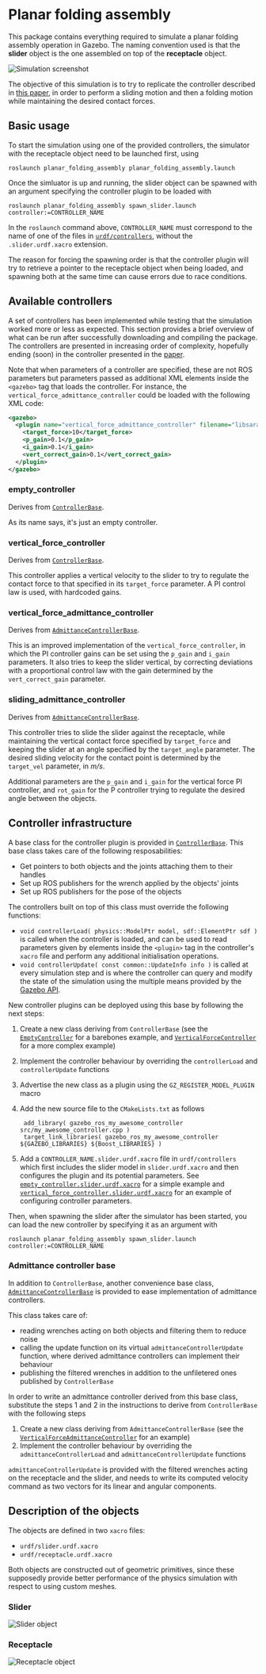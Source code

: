 # Planar folding assembly

This package contains everything required to simulate a planar folding assembly operation in Gazebo.
The naming convention used is that the __slider__ object is the one assembled on top of the __receptacle__ object.

![Simulation screenshot](img/sim_screenshot.bmp)

The objective of this simulation is to try to replicate the controller described in [this paper][planar_folding_paper], in order to perform a sliding motion and then a folding motion while maintaining the desired contact forces.


## Basic usage

To start the simulation using one of the provided controllers, the simulator with the receptacle object need to be launched first, using

```
roslaunch planar_folding_assembly planar_folding_assembly.launch
```

Once the simluator is up and running, the slider object can be spawned with an argument specifying the controller plugin to be loaded with

```
roslaunch planar_folding_assembly spawn_slider.launch controller:=CONTROLLER_NAME
```

In the `roslaunch` command above, `CONTROLLER_NAME` must correspond to the name of one of the files in [`urdf/controllers`](urdf/controllers), without the `.slider.urdf.xacro` extension.

The reason for forcing the spawning order is that the controller plugin will try to retrieve a pointer to the receptacle object when being loaded, and spawning both at the same time can cause errors due to race conditions.


## Available controllers

A set of controllers has been implemented while testing that the simulation worked more or less as expected.
This section provides a brief overview of what can be run after successfully downloading and compiling the package.
The controllers are presented in increasing order of complexity, hopefully ending (soon) in the controller presented in the [paper][planar_folding_paper].

Note that when parameters of a controller are specified, these are not ROS parameters but parameters passed as additional XML elements inside the `<gazebo>` tag that loads the controller. For instance, the `vertical_force_admittance_controller` could be loaded with the following XML code:

```xml
<gazebo>
  <plugin name="vertical_force_admittance_controller" filename="libsarafun_pfa_vertical_force_admittance_controller.so">
    <target_force>10</target_force>
    <p_gain>0.1</p_gain>
    <i_gain>0.1</i_gain>
    <vert_correct_gain>0.1</vert_correct_gain>
  </plugin>
</gazebo>
```

### empty_controller

Derives from [`ControllerBase`](#user-content-controller-infrastructure).

As its name says, it's just an empty controller.

### vertical_force_controller

Derives from [`ControllerBase`](#user-content-controller-infrastructure).

This controller applies a vertical velocity to the slider to try to regulate the contact force to that specified in its `target_force` parameter.
A PI control law is used, with hardcoded gains.

### vertical_force_admittance_controller

Derives from [`AdmittanceControllerBase`](#user-content-admittance-controller-base).

This is an improved implementation of the `vertical_force_controller`, in which the PI controller gains can be set using the `p_gain` and `i_gain` parameters.
It also tries to keep the slider vertical, by correcting deviations with a proportional control law with the gain determined by the `vert_correct_gain` parameter.

### sliding_admittance_controller

Derives from [`AdmittanceControllerBase`](#user-content-admittance-controller-base).

This controller tries to slide the slider against the receptacle, while maintaining the vertical contact force specified by `target_force` and keeping the slider at an angle specified by the `target_angle` parameter.
The desired sliding velocity for the contact point is determined by the `target_vel` parameter, in _m/s_.

Additional parameters are the `p_gain` and `i_gain` for the vertical force PI controller, and `rot_gain` for the P controller trying to regulate the desired angle between the objects.


## Controller infrastructure

A base class for the controller plugin is provided in [`ControllerBase`](src/base/controller_base.h).
This base class takes care of the following resposabilities:

- Get pointers to both objects and the joints attaching them to their handles
- Set up ROS publishers for the wrench applied by the objects' joints
- Set up ROS publishers for the pose of the objects

The controllers built on top of this class must override the following functions:

- `void controllerLoad( physics::ModelPtr model, sdf::ElementPtr sdf )` is called when the controller is loaded, and can be used to read parameters given by elements inside the `<plugin>` tag in the controller's `xacro` file and perform any additional initialisation operations.
- `void controllerUpdate( const common::UpdateInfo info )` is called at every simulation step and is where the controller can query and modify the state of the simulation using the multiple means provided by the [Gazebo API](http://osrf-distributions.s3.amazonaws.com/gazebo/api/2.2.1/index.html).

New controller plugins can be deployed using this base by following the next steps:

1. Create a new class deriving from `ControllerBase` (see the [`EmptyController`](src/empty_controller.cpp) for a barebones example, and [`VerticalForceController`](src/vertical_force_controller.cpp) for a more complex example)
2. Implement the controller behaviour by overriding the `controllerLoad` and `controllerUpdate` functions
3. Advertise the new class as a plugin using the `GZ_REGISTER_MODEL_PLUGIN` macro
4. Add the new source file to the `CMakeLists.txt` as follows

        add_library( gazebo_ros_my_awesome_controller src/my_awesome_controller.cpp )
        target_link_libraries( gazebo_ros_my_awesome_controller ${GAZEBO_LIBRARIES} ${Boost_LIBRARIES} )

5. Add a `CONTROLLER_NAME.slider.urdf.xacro` file in `urdf/controllers` which first includes the slider model in `slider.urdf.xacro` and then configures the plugin and its potential parameters.
See [`empty_controller.slider.urdf.xacro`](urdf/controllers/empty_controller.slider.urdf.xacro) for a simple example and [`vertical_force_controller.slider.urdf.xacro`](urdf/controllers/vertical_force_controller.slider.urdf.xacro) for an example of configuring controller parameters.

Then, when spawning the slider after the simulator has been started, you can load the new controller by specifying it as an argument with

```
roslaunch planar_folding_assembly spawn_slider.launch controller:=CONTROLLER_NAME
```


### Admittance controller base

In addition to `ControllerBase`, another convenience base class, [`AdmittanceControllerBase`](src/base/admittance_controller_base.h) is provided to ease implementation of admittance controllers.

This class takes care of:

- reading wrenches acting on both objects and filtering them to reduce noise
- calling the update function on its virtual `admittanceControllerUpdate` function, where derived admittance controllers can implement their behaviour
- publishing the filtered wrenches in addition to the unfiletered ones published by `ControllerBase`

In order to write an admittance controller derived from this base class, substitute the steps 1 and 2 in the instructions to derive from `ControllerBase` with the following steps

1. Create a new class deriving from `AdmittanceControllerBase` (see the [`VerticalForceAdmittanceController`](src/vertical_force_admittance_controller.cpp) for an example)
2. Implement the controller behaviour by overriding the `admittanceControllerLoad` and `admittanceControllerUpdate` functions

`admittanceControllerUpdate` is provided with the filtered wrenches acting on the receptacle and the slider, and needs to write its computed velocity command as two vectors for its linear and angular components.


## Description of the objects

The objects are defined in two `xacro` files:

- `urdf/slider.urdf.xacro`
- `urdf/receptacle.urdf.xacro`

Both objects are constructed out of geometric primitives, since these supposedly provide better performance of the physics simulation with respect to using custom meshes.

### Slider

![Slider object](img/slider.png)

### Receptacle

![Receptacle object](img/receptacle.png)


[planar_folding_paper]: https://arxiv.org/abs/1604.06558